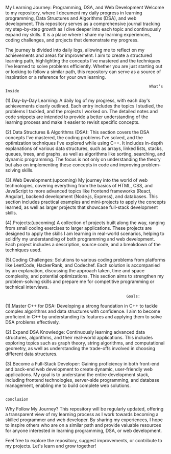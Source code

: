 My Learning Journey: Programming, DSA, and Web Development
Welcome to my repository, where I document my daily progress in learning programming, Data Structures and Algorithms (DSA), and web development.
This repository serves as a comprehensive journal tracking my step-by-step growth as I dive deeper into each topic and continuously expand my skills.
It is a place where I share my learning experiences, coding challenges, and projects that demonstrate my progress.



The journey is divided into daily logs, allowing me to reflect on my achievements and areas for improvement.
I aim to create a structured learning path, highlighting the concepts I’ve mastered and the techniques I’ve learned to solve problems efficiently.
Whether you are just starting out or looking to follow a similar path, this repository can serve as a source of inspiration or a reference for your own learning.



                                                                   What’s Inside

(1).Day-by-Day Learning:
A daily log of my progress, with each day's achievements clearly outlined.
Each entry includes the topics I studied, the problems I tackled, and the projects I worked on.
The detailed notes and code snippets are intended to provide a better understanding of the learning process and make it easier to revisit specific concepts.


(2).Data Structures & Algorithms (DSA):
This section covers the DSA concepts I’ve mastered, the coding problems I've solved, and the optimization techniques I’ve explored while using C++.
It includes in-depth explanations of various data structures, such as arrays, linked lists, stacks, queues, trees, and graphs, as well as algorithms like sorting, searching, and dynamic programming.
The focus is not only on understanding the theory but also on implementing these concepts in code and improving problem-solving skills.


(3).Web Development:(upcoming)
My journey into the world of web technologies, covering everything from the basics of HTML, CSS, and JavaScript to more advanced topics like frontend frameworks (React, Angular), backend development (Node.js, Express), and databases. This section includes practical examples and mini-projects to apply the concepts learned, as well as larger projects that showcase full-stack development skills.


(4).Projects:(upcoming)
A collection of projects built along the way, ranging from small coding exercises to larger applications. 
These projects are designed to apply the skills I am learning in real-world scenarios, helping to solidify my understanding of both programming and web development.
Each project includes a description, source code, and a breakdown of the techniques used.


(5).Coding Challenges:
Solutions to various coding problems from platforms like LeetCode, HackerRank, and Codechef.
Each solution is accompanied by an explanation, discussing the approach taken, time and space complexity, and potential optimizations.
This section aims to strengthen my problem-solving skills and prepare me for competitive programming or technical interviews.




                                                         Goals:

(1).Master C++ for DSA:
Developing a strong foundation in C++ to tackle complex algorithms and data structures with confidence.
I aim to become proficient in C++ by understanding its features and applying them to solve DSA problems effectively.


(2).Expand DSA Knowledge:
Continuously learning advanced data structures, algorithms, and their real-world applications.
This includes exploring topics such as graph theory, string algorithms, and computational geometry, as well as understanding the trade-offs involved in choosing different data structures.


(3).Become a Full-Stack Developer:
Gaining proficiency in both front-end and back-end web development to create dynamic, user-friendly web applications. My goal is to understand the entire development stack, including frontend technologies, server-side programming, and database management, enabling me to build complete web solutions.


                                                                         conclusion

Why Follow My Journey?
This repository will be regularly updated, offering a transparent view of my learning process as I work towards becoming a skilled programmer and web developer.
By sharing my experiences, I hope to inspire others who are on a similar path and provide valuable resources for anyone interested in learning programming, DSA, or web development.

Feel free to explore the repository, suggest improvements, or contribute to my projects. Let's learn and grow together!






